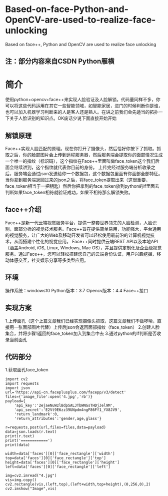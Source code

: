 # Based-on-face-Python-and-OpenCV-are-used-to-realize-face-unlocking
Based on face++, Python and OpenCV are used to realize face unlocking
## 注：部分内容来自CSDN Python雁横
# 简介
使用python+opencv+face++来实现人脸验证及人脸解锁。代码量同样不多，你可以将这些代码运用在其它一些智能领域，如智能家居，进门的时候判断你是谁，也可以加入机器学习判断来的人是客人还是熟人。在讲之前我们会先适当的拓扑一下关于人脸识别的知识点。OK废话少说下面直接开始开始
## 解锁原理
Face++实现人脸匹配的原理。现在你打开了摄像头，然后恰好你按下了抓取。抓取之后，你的脸部图片会上传到远程服务器，然后服务端会提取你的面部情况生成一个唯一的指纹（标识码），这个指纹在Face++里面叫做face_token这个我们后面会继续讲到，这个指纹就代表你目前的身份。
上传完经过服务端分析收录之后，服务端会通过json发送给你一个数据包，这个数据包里面有你面部全部特征。
当你拿到服务端返回过来的json之后，将face_token提取出来（这很重要，face_token相当于一把钥匙）然后你把拿到的face_token放到python的if里面去判断如果face_token相符就验证成功，如果不相符那么解锁失败。
## face++介绍
Face++是新一代云端视觉服务平台，提供一整套世界领先的人脸检测，人脸识别，面部分析的视觉技术服务。Face++旨在提供简单易用，功能强大，平台通用的视觉服务，让广大的Web及移动开发者可以轻松使用最前沿的计算机视觉技术，从而搭建个性化的视觉应用。 Face++同时提供云端REST API以及本地API（涵盖Android, iOS, Linux, Windows, Mac OS），并且提供定制化及企业级视觉服务。通过Face++，您可以轻松搭建您自己的云端身份认证，用户兴趣挖掘，移动体感交互，社交娱乐分享等多类型应用。
## 环境
操作系统：windows10
Python版本：3.7
Opencv版本：4.4
Face++接口
## 实现方案
1.上传面孔（这个上篇文章我们已经实现摄像头抓取，这篇文章我们不做啰嗦，直接用一张面部图片代替）上传后json会返回面部指纹（face_token）
2.创建人脸集合，并将步骤1返回的face_token加入到集合中去
3.通过python的if判断是否收录当前面孔
## 代码部分
1.获取面孔face_token
```
import cv2
import requests
import json
url='https://api-cn.faceplusplus.com/facepp/v3/detect'
files={'image_file':open('4.jpg','rb')}
payload={
    'api_key':'2ejaeNuWzlBdpSALJTbWNGsTHDjJel9M',
    'api_secret':'E2Vt9E6zz39UNpdm4ngF86Ff1_YX8JV9',
    'return_landmark':0,
    'return_attributes':'gender,age,glass'}

r=requests.post(url,files=files,data=payload)
data=json.loads(r.text)
print(r.text)
print('============')
print(data)

width=data['faces'][0]['face_rectangle']['width']
top=data['faces'][0]['face_rectangle']['top']
height=data['faces'][0]['face_rectangle']['height']
left=data['faces'][0]['face_rectangle']['left']

img=cv2.imread("4.jpg")
vis=img.copy()
cv2.rectangle(vis,(left,top),(left+width,top+height),(0,256,0),2)
cv2.imshow("Image",vis)

```


